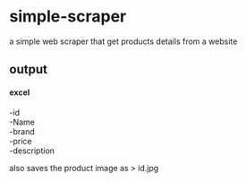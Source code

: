 # simple-scraper  
a simple web scraper that get products details from a website  
## output  
#### excel  
-id  
-Name  
-brand  
-price  
-description  

also saves the product image as > id.jpg

